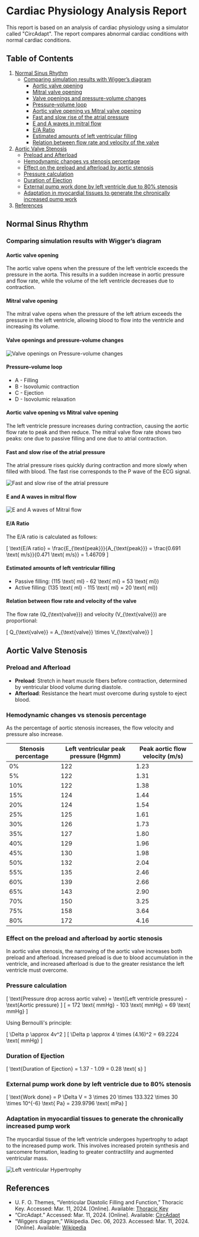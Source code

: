 # Cardiac Physiology Analysis Report

This report is based on an analysis of cardiac physiology using a simulator called "CircAdapt". The report compares abnormal cardiac conditions with normal cardiac conditions.

## Table of Contents

1. [Normal Sinus Rhythm](#normal-sinus-rhythm)
   - [Comparing simulation results with Wigger’s diagram](#comparing-simulation-results-with-wiggers-diagram)
     - [Aortic valve opening](#aortic-valve-opening)
     - [Mitral valve opening](#mitral-valve-opening)
     - [Valve openings and pressure-volume changes](#valve-openings-and-pressure-volume-changes)
     - [Pressure–volume loop](#pressurevolume-loop)
     - [Aortic valve opening vs Mitral valve opening](#aortic-valve-opening-vs-mitral-valve-opening)
     - [Fast and slow rise of the atrial pressure](#fast-and-slow-rise-of-the-atrial-pressure)
     - [E and A waves in mitral flow](#e-and-a-waves-in-mitral-flow)
     - [E/A Ratio](#ea-ratio)
     - [Estimated amounts of left ventricular filling](#estimated-amounts-of-left-ventricular-filling)
     - [Relation between flow rate and velocity of the valve](#relation-between-flow-rate-and-velocity-of-the-valve)
2. [Aortic Valve Stenosis](#aortic-valve-stenosis)
   - [Preload and Afterload](#preload-and-afterload)
   - [Hemodynamic changes vs stenosis percentage](#hemodynamic-changes-vs-stenosis-percentage)
   - [Effect on the preload and afterload by aortic stenosis](#effect-on-the-preload-and-afterload-by-aortic-stenosis)
   - [Pressure calculation](#pressure-calculation)
   - [Duration of Ejection](#duration-of-ejection)
   - [External pump work done by left ventricle due to 80% stenosis](#external-pump-work-done-by-left-ventricle-due-to-80-stenosis)
   - [Adaptation in myocardial tissues to generate the chronically increased pump work](#adaptation-in-myocardial-tissues-to-generate-the-chronically-increased-pump-work)
3. [References](#references)

## Normal Sinus Rhythm

### Comparing simulation results with Wigger’s diagram

#### Aortic valve opening

The aortic valve opens when the pressure of the left ventricle exceeds the pressure in the aorta. This results in a sudden increase in aortic pressure and flow rate, while the volume of the left ventricle decreases due to contraction.

#### Mitral valve opening

The mitral valve opens when the pressure of the left atrium exceeds the pressure in the left ventricle, allowing blood to flow into the ventricle and increasing its volume.

#### Valve openings and pressure-volume changes

![Valve openings on Pressure-volume changes](images/valve_openings_pressure_volume_changes.png)

#### Pressure–volume loop

- A - Filling
- B - Isovolumic contraction
- C - Ejection
- D - Isovolumic relaxation

#### Aortic valve opening vs Mitral valve opening

The left ventricle pressure increases during contraction, causing the aortic flow rate to peak and then reduce. The mitral valve flow rate shows two peaks: one due to passive filling and one due to atrial contraction.

#### Fast and slow rise of the atrial pressure

The atrial pressure rises quickly during contraction and more slowly when filled with blood. The fast rise corresponds to the P wave of the ECG signal.

![Fast and slow rise of the atrial pressure](images/fast_slow_rise_atrial_pressure.png)

#### E and A waves in mitral flow

![E and A waves of Mitral flow](images/e_a_waves_mitral_flow.png)

#### E/A Ratio

The E/A ratio is calculated as follows:

\[ \text{E/A ratio} = \frac{E_{\text{peak}}}{A_{\text{peak}}} = \frac{0.691 \text{ m/s}}{0.471 \text{ m/s}} = 1.46709 \]

#### Estimated amounts of left ventricular filling

- Passive filling: \(115 \text{ ml} - 62 \text{ ml} = 53 \text{ ml}\)
- Active filling: \(135 \text{ ml} - 115 \text{ ml} = 20 \text{ ml}\)

#### Relation between flow rate and velocity of the valve

The flow rate \(Q_{\text{valve}}\) and velocity \(V_{\text{valve}}\) are proportional:

\[ Q_{\text{valve}} = A_{\text{valve}} \times V_{\text{valve}} \]

## Aortic Valve Stenosis

### Preload and Afterload

- **Preload**: Stretch in heart muscle fibers before contraction, determined by ventricular blood volume during diastole.
- **Afterload**: Resistance the heart must overcome during systole to eject blood.

### Hemodynamic changes vs stenosis percentage

As the percentage of aortic stenosis increases, the flow velocity and pressure also increase.

| Stenosis percentage | Left ventricular peak pressure (Hgmm) | Peak aortic flow velocity (m/s) |
|---------------------|---------------------------------------|---------------------------------|
| 0%                  | 122                                   | 1.23                            |
| 5%                  | 122                                   | 1.31                            |
| 10%                 | 122                                   | 1.38                            |
| 15%                 | 124                                   | 1.44                            |
| 20%                 | 124                                   | 1.54                            |
| 25%                 | 125                                   | 1.61                            |
| 30%                 | 126                                   | 1.73                            |
| 35%                 | 127                                   | 1.80                            |
| 40%                 | 129                                   | 1.96                            |
| 45%                 | 130                                   | 1.98                            |
| 50%                 | 132                                   | 2.04                            |
| 55%                 | 135                                   | 2.46                            |
| 60%                 | 139                                   | 2.66                            |
| 65%                 | 143                                   | 2.90                            |
| 70%                 | 150                                   | 3.25                            |
| 75%                 | 158                                   | 3.64                            |
| 80%                 | 172                                   | 4.16                            |

### Effect on the preload and afterload by aortic stenosis

In aortic valve stenosis, the narrowing of the aortic valve increases both preload and afterload. Increased preload is due to blood accumulation in the ventricle, and increased afterload is due to the greater resistance the left ventricle must overcome.

### Pressure calculation

\[ \text{Pressure drop across aortic valve} = \text{Left ventricle pressure} - \text{Aortic pressure} \]
\[ = 172 \text{ mmHg} - 103 \text{ mmHg} = 69 \text{ mmHg} \]

Using Bernoulli's principle:

\[ \Delta p \approx 4v^2 \]
\[ \Delta p \approx 4 \times (4.16)^2 = 69.2224 \text{ mmHg} \]

### Duration of Ejection

\[ \text{Duration of Ejection} = 1.37 - 1.09 = 0.28 \text{ s} \]

### External pump work done by left ventricle due to 80% stenosis

\[ \text{Work done} = P \Delta V = 3 \times 20 \times 133.322 \times 30 \times 10^{-6} \text{ Pa} = 239.9796 \text{ mPa} \]

### Adaptation in myocardial tissues to generate the chronically increased pump work

The myocardial tissue of the left ventricle undergoes hypertrophy to adapt to the increased pump work. This involves increased protein synthesis and sarcomere formation, leading to greater contractility and augmented ventricular mass.

![Left ventricular Hypertrophy](images/left_ventricular_hypertrophy.png)

## References

- U. F. O. Themes, “Ventricular Diastolic Filling and Function,” Thoracic Key. Accessed: Mar. 11, 2024. [Online]. Available: [Thoracic Key](https://thoracickey.com/ventricular-diastolic-filling-and-function/)
- “CircAdapt.” Accessed: Mar. 11, 2024. [Online]. Available: [CircAdapt](https://www.circadapt.org/download-links/)
- “Wiggers diagram,” Wikipedia. Dec. 06, 2023. Accessed: Mar. 11, 2024. [Online]. Available: [Wikipedia](https://en.wikipedia.org/w/index.php?title=Wiggersdiagram&oldid=1188608984)
